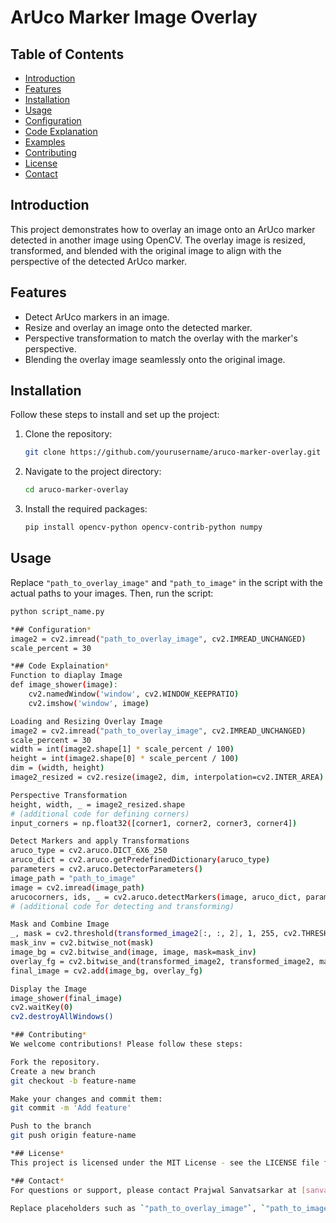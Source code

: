# ArUco Marker Image Overlay

## Table of Contents
- [Introduction](#introduction)
- [Features](#features)
- [Installation](#installation)
- [Usage](#usage)
- [Configuration](#configuration)
- [Code Explanation](#code-explanation)
- [Examples](#examples)
- [Contributing](#contributing)
- [License](#license)
- [Contact](#contact)

## Introduction
This project demonstrates how to overlay an image onto an ArUco marker detected in another image using OpenCV. The overlay image is resized, transformed, and blended with the original image to align with the perspective of the detected ArUco marker.

## Features
- Detect ArUco markers in an image.
- Resize and overlay an image onto the detected marker.
- Perspective transformation to match the overlay with the marker's perspective.
- Blending the overlay image seamlessly onto the original image.

## Installation
Follow these steps to install and set up the project:

1. Clone the repository:
    ```bash
    git clone https://github.com/yourusername/aruco-marker-overlay.git
    ```
2. Navigate to the project directory:
    ```bash
    cd aruco-marker-overlay
    ```
3. Install the required packages:
    ```bash
    pip install opencv-python opencv-contrib-python numpy
    ```

## Usage
Replace `"path_to_overlay_image"` and `"path_to_image"` in the script with the actual paths to your images. Then, run the script:

```bash
python script_name.py

*## Configuration*
image2 = cv2.imread("path_to_overlay_image", cv2.IMREAD_UNCHANGED)
scale_percent = 30

*## Code Explaination*
Function to diaplay Image
def image_shower(image):
    cv2.namedWindow('window', cv2.WINDOW_KEEPRATIO)
    cv2.imshow('window', image)

Loading and Resizing Overlay Image
image2 = cv2.imread("path_to_overlay_image", cv2.IMREAD_UNCHANGED)
scale_percent = 30
width = int(image2.shape[1] * scale_percent / 100)
height = int(image2.shape[0] * scale_percent / 100)
dim = (width, height)
image2_resized = cv2.resize(image2, dim, interpolation=cv2.INTER_AREA)

Perspective Transformation
height, width, _ = image2_resized.shape
# (additional code for defining corners)
input_corners = np.float32([corner1, corner2, corner3, corner4])

Detect Markers and apply Transformations
aruco_type = cv2.aruco.DICT_6X6_250
aruco_dict = cv2.aruco.getPredefinedDictionary(aruco_type)
parameters = cv2.aruco.DetectorParameters()
image_path = "path_to_image"
image = cv2.imread(image_path)
arucocorners, ids, _ = cv2.aruco.detectMarkers(image, aruco_dict, parameters=parameters)
# (additional code for detecting and transforming)

Mask and Combine Image
_, mask = cv2.threshold(transformed_image2[:, :, 2], 1, 255, cv2.THRESH_BINARY)
mask_inv = cv2.bitwise_not(mask)
image_bg = cv2.bitwise_and(image, image, mask=mask_inv)
overlay_fg = cv2.bitwise_and(transformed_image2, transformed_image2, mask=mask)
final_image = cv2.add(image_bg, overlay_fg)

Display the Image
image_shower(final_image)
cv2.waitKey(0)
cv2.destroyAllWindows()

*## Contributing*
We welcome contributions! Please follow these steps:

Fork the repository.
Create a new branch
git checkout -b feature-name

Make your changes and commit them:
git commit -m 'Add feature'

Push to the branch
git push origin feature-name

*## License*
This project is licensed under the MIT License - see the LICENSE file for details.

*## Contact*
For questions or support, please contact Prajwal Sanvatsarkar at [sanvatsarkar.prajwal@gmail.com]

Replace placeholders such as `"path_to_overlay_image"`, `"path_to_image"`, `"script_name.py"`, `"yourusername"`, and `"your.email@example.com"` with your actual details. This comprehensive README provides clear instructions and explanations for users and contributors.






   




